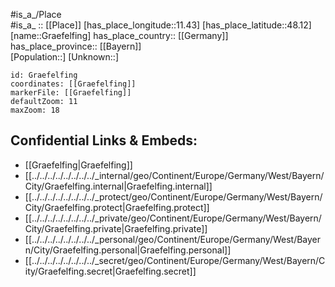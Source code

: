 ﻿---
location: [48.12,11.43] 
mapzoom: [7,12] 
mapmarker: city 
type: City
tags:
- geo/City


SpocWebEntityId: 30622
isDeleted: false
confidential: public

---
#is_a_/Place  
#is_a_ :: [[Place]] 
[has_place_longitude::11.43] 
[has_place_latitude::48.12] 
[name::Graefelfing] 
has_place_country:: [[Germany]]  
has_place_province:: [[Bayern]]  
[Population::] 
[Unknown::] 


```leaflet
id: Graefelfing
coordinates: [[Graefelfing]] 
markerFile: [[Graefelfing]] 
defaultZoom: 11 
maxZoom: 18
```


## Confidential Links & Embeds: 
- [[Graefelfing|Graefelfing]]  
- [[../../../../../../../../_internal/geo/Continent/Europe/Germany/West/Bayern/City/Graefelfing.internal|Graefelfing.internal]] 
- [[../../../../../../../../_protect/geo/Continent/Europe/Germany/West/Bayern/City/Graefelfing.protect|Graefelfing.protect]] 
- [[../../../../../../../../_private/geo/Continent/Europe/Germany/West/Bayern/City/Graefelfing.private|Graefelfing.private]] 
- [[../../../../../../../../_personal/geo/Continent/Europe/Germany/West/Bayern/City/Graefelfing.personal|Graefelfing.personal]] 
- [[../../../../../../../../_secret/geo/Continent/Europe/Germany/West/Bayern/City/Graefelfing.secret|Graefelfing.secret]] 
